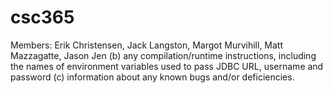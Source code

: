 # csc365
Members: Erik Christensen, Jack Langston, Margot Murvihill, Matt Mazzagatte, Jason Jen
 (b) any compilation/runtime instructions, including the names of environment variables used to pass
JDBC URL, username and password
(c) information about any known bugs and/or deficiencies.
